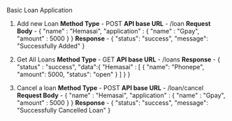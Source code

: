 Basic Loan Application

1. Add new Loan
**Method Type**  - POST
**API base URL** - /loan
**Request Body** - 
{
"name" : "Hemasai",
"application" : {
    "name" : "Gpay",
    "amount" : 5000
  }
}
**Response** - 
{
"status": "success",
"message": "Successfully Added"
}

2. Get All Loans
**Method Type**  - GET
**API base URL** - /loans
**Response** -
{
"status" : "success",
"data":{
"Hemasai" : [
{
"name": "Phonepe",
"amount": 5000,
"status": "open"
}
]
}
}

3. Cancel a loan
**Method Type**  - POST
**API base URL** - /loan/cancel
**Request Body** - 
{
"name" : "Hemasai",
"application" : {
    "name" : "Gpay",
    "amount" : 5000
  }
}
**Response** - 
{
"status": "success",
"message": "Successfully Cancelled Loan"
}


